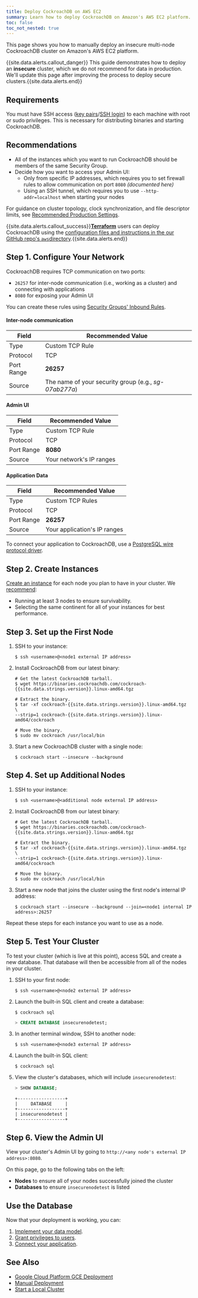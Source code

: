 ```yaml
---
title: Deploy CockroachDB on AWS EC2
summary: Learn how to deploy CockroachDB on Amazon's AWS EC2 platform.
toc: false
toc_not_nested: true
---
```


This page shows you how to manually deploy an insecure multi-node CockroachDB cluster on Amazon's AWS EC2 platform.

{{site.data.alerts.callout_danger}} This guide demonstrates how to deploy an <strong>insecure</strong> cluster, which we do not recommend for data in production. We'll update this page after improving the process to deploy secure clusters.{{site.data.alerts.end}}

<div id="toc"></div>

## Requirements

You must have SSH access ([key pairs](http://docs.aws.amazon.com/AWSEC2/latest/UserGuide/ec2-key-pairs.html)/[SSH login](http://docs.aws.amazon.com/AWSEC2/latest/UserGuide/AccessingInstancesLinux.html)) to each machine with root or sudo privileges. This is necessary for distributing binaries and starting CockroachDB.

## Recommendations

- All of the instances which you want to run CockroachDB should be members of the same Security Group.
- Decide how you want to access your Admin UI:
	- Only from specific IP addresses, which requires you to set firewall rules to allow communication on port `8080` *(documented here)*
	- Using an SSH tunnel, which requires you to use `--http-addr=localhost` when starting your nodes

For guidance on cluster topology, clock synchronization, and file descriptor limits, see [Recommended Production Settings](recommended-production-settings.html).

{{site.data.alerts.callout_success}}<strong><a href="https://www.terraform.io/">Terraform</a></strong> users can deploy CockroachDB using the <a href="https://github.com/cockroachdb/cockroach/blob/master/cloud/aws">configuration files and instructions in the our GitHub repo's <code>aws</code>directory</a>.{{site.data.alerts.end}}

## Step 1. Configure Your Network

CockroachDB requires TCP communication on two ports:

- `26257` for inter-node communication (i.e., working as a cluster) and connecting with applications
- `8080` for exposing your Admin UI

You can create these rules using [Security Groups' Inbound Rules](http://docs.aws.amazon.com/AWSEC2/latest/UserGuide/using-network-security.html#adding-security-group-rule).

#### Inter-node communication

| Field | Recommended Value |
|-------|-------------------|
| Type | Custom TCP Rule |
| Protocol | TCP |
| Port Range | **26257** |
| Source | The name of your security group (e.g., *sg-07ab277a*) |

#### Admin UI

| Field | Recommended Value |
|-------|-------------------|
| Type | Custom TCP Rule |
| Protocol | TCP |
| Port Range | **8080** |
| Source | Your network's IP ranges |

#### Application Data

| Field | Recommended Value |
|-------|-------------------|
| Type | Custom TCP Rules |
| Protocol | TCP |
| Port Range | **26257** |
| Source | Your application's IP ranges |

To connect your application to CockroachDB, use a [PostgreSQL wire protocol driver](install-client-drivers.html).

## Step 2. Create Instances

[Create an instance](http://docs.aws.amazon.com/AWSEC2/latest/UserGuide/launching-instance.html) for each node you plan to have in your cluster. We [recommend](https://www.cockroachlabs.com/docs/configure-replication-zones.html#nodereplica-recommendations):

- Running at least 3 nodes to ensure survivability.
- Selecting the same continent for all of your instances for best performance.

## Step 3. Set up the First Node

1. 	SSH to your instance:

	~~~ shell
	$ ssh <username>@<node1 external IP address>
	~~~

2.	Install CockroachDB from our latest binary:
	
	~~~ shell
	# Get the latest CockroachDB tarball.
	$ wget https://binaries.cockroachdb.com/cockroach-{{site.data.strings.version}}.linux-amd64.tgz

	# Extract the binary.
	$ tar -xf cockroach-{{site.data.strings.version}}.linux-amd64.tgz  \
	--strip=1 cockroach-{{site.data.strings.version}}.linux-amd64/cockroach

	# Move the binary.
	$ sudo mv cockroach /usr/local/bin
	~~~

3. 	Start a new CockroachDB cluster with a single node:
	
	~~~ shell
	$ cockroach start --insecure --background
	~~~

## Step 4. Set up Additional Nodes

1. 	SSH to your instance:

	~~~
	$ ssh <username>@<additional node external IP address>
	~~~

2.	Install CockroachDB from our latest binary:
	
	~~~ shell
	# Get the latest CockroachDB tarball.
	$ wget https://binaries.cockroachdb.com/cockroach-{{site.data.strings.version}}.linux-amd64.tgz

	# Extract the binary.
	$ tar -xf cockroach-{{site.data.strings.version}}.linux-amd64.tgz  \
	--strip=1 cockroach-{{site.data.strings.version}}.linux-amd64/cockroach

	# Move the binary.
	$ sudo mv cockroach /usr/local/bin
	~~~

3. 	Start a new node that joins the cluster using the first node's internal IP address:
	
	~~~ shell
	$ cockroach start --insecure --background --join=<node1 internal IP address>:26257
	~~~

Repeat these steps for each instance you want to use as a node.

## Step 5. Test Your Cluster

To test your cluster (which is live at this point), access SQL and create a new database. That database will then be accessible from all of the nodes in your cluster.

1. 	SSH to your first node:

	~~~ shell
	$ ssh <username>@<node2 external IP address>
	~~~

2.	Launch the built-in SQL client and create a database:
	
	~~~ shell
	$ cockroach sql
	~~~
	~~~ sql
	> CREATE DATABASE insecurenodetest;
	~~~

3. 	In another terminal window, SSH to another node:

	~~~ shell
	$ ssh <username>@<node3 external IP address>
	~~~

4.	Launch the built-in SQL client:
	
	~~~ shell
	$ cockroach sql
	~~~

5.	View the cluster's databases, which will include `insecurenodetest`:
	
	~~~ sql 
	> SHOW DATABASE;
	~~~
	~~~
	+------------------+
	|     DATABASE     |
	+------------------+
	| insecurenodetest |
	+------------------+
	~~~

## Step 6. View the Admin UI

View your cluster's Admin UI by going to `http://<any node's external IP address>:8080`. 

On this page, go to the following tabs on the left:

- **Nodes** to ensure all of your nodes successfully joined the cluster
- **Databases** to ensure `insecurenodetest` is listed

## Use the Database

Now that your deployment is working, you can:

1. [Implement your data model](sql-statements.html).
2. [Grant privileges to users](grant.html).
3. [Connect your application](install-client-drivers.html).

## See Also

- [Google Cloud Platform GCE Deployment](deploy-cockroachdb-on-google-cloud-platform.html)
- [Manual Deployment](manual-deployment.html)
- [Start a Local Cluster](start-a-local-cluster.html)

